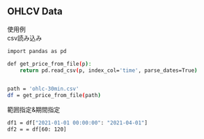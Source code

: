 ## OHLCV Data
使用例     
csv読み込み
```bash
import pandas as pd

def get_price_from_file(p):
    return pd.read_csv(p, index_col='time', parse_dates=True)


path = 'ohlc-30min.csv'
df = get_price_from_file(path)
```
範囲指定&期間指定     
```bash
df1 = df["2021-01-01 00:00:00": "2021-04-01"]
df2 = = df[60: 120]
```